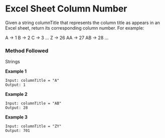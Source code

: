 # Excel Sheet Column Number

Given a string columnTitle that represents the column title as appears in an Excel sheet, return its corresponding column number.
For example:

A -> 1
B -> 2
C -> 3
...
Z -> 26
AA -> 27
AB -> 28 
...

### Method Followed
Strings

**Example 1**
```
Input: columnTitle = "A"
Output: 1
```
**Example 2**
```
Input: columnTitle = "AB"
Output: 28
```

**Example 3**
```
Input: columnTitle = "ZY"
Output: 701 
```